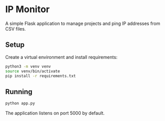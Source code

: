 # IP Monitor

A simple Flask application to manage projects and ping IP addresses from CSV files.

## Setup

Create a virtual environment and install requirements:

```bash
python3 -m venv venv
source venv/bin/activate
pip install -r requirements.txt
```

## Running

```bash
python app.py
```

The application listens on port 5000 by default.
